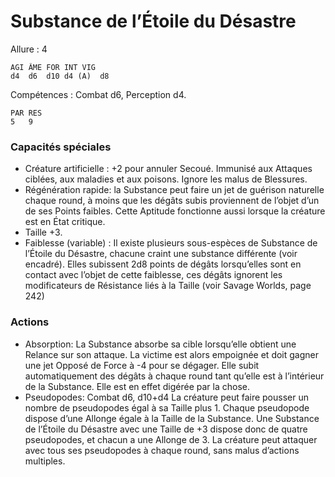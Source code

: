 # Substance de l’Étoile du Désastre

Allure : 4

	AGI	ÂME	FOR	INT	VIG
	d4	d6	d10	d4 (A)	d8

Compétences : Combat d6, Perception d4.

	PAR	RES
	5	9

### Capacités spéciales
- Créature artificielle : +2 pour annuler Secoué. Immunisé aux Attaques ciblées, aux maladies et aux poisons. Ignore les malus de Blessures.
- Régénération rapide: la Substance peut faire un jet de guérison naturelle chaque round, à moins que les dégâts subis proviennent de l’objet d’un de ses Points faibles. Cette Aptitude fonctionne aussi lorsque la créature est en État critique.
- Taille +3.
- Faiblesse (variable) : Il existe plusieurs sous-espèces de Substance de l’Étoile du Désastre, chacune craint une substance différente (voir encadré). Elles subissent 2d8 points de dégâts lorsqu’elles sont en contact avec l’objet de cette faiblesse, ces dégâts ignorent les modificateurs de Résistance liés à la Taille (voir Savage Worlds, page 242)

### Actions
- Absorption: La Substance absorbe sa cible lorsqu’elle obtient une Relance sur son attaque. La victime est alors empoignée et doit gagner une jet Opposé de Force à -4 pour se dégager. Elle subit automatiquement des dégâts à chaque round tant qu’elle est à l’intérieur de la Substance. Elle est en effet digérée par la chose.
- Pseudopodes: Combat d6, d10+d4 La créature peut faire pousser un nombre de pseudopodes égal à sa Taille plus 1. Chaque pseudopode dispose d’une Allonge égale à la Taille de la Substance. Une Substance de l’Étoile du Désastre avec une Taille de +3 dispose donc de quatre pseudopodes, et chacun a une Allonge de 3. La créature peut attaquer avec tous ses pseudopodes à chaque round, sans malus d’actions multiples.

